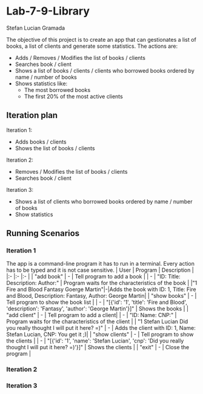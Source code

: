 # Lab-7-9-Library
Stefan Lucian Gramada 

The objective of this project is to create an app that can gestionates a list of books, a list of clients and generate some statistics. The actions are:
* Adds / Removes / Modifies the list of books / clients
* Searches book / client
* Shows a list of books / clients / clients who borrowed books ordered by name / number of books
* Shows statistics like:
  * The most borrowed books
  * The first 20% of the most active clients
 
## Iteration plan
Iteration 1:
* Adds books / clients
* Shows the list of books / clients

Iteration 2:
* Removes / Modifies the list of books / clients
* Searches book / client

Iteration 3:
* Shows a list of clients who borrowed books ordered by name / number of books
* Show statistics

## Running Scenarios
### Iteration 1
The app is a command-line program it has to run in a terminal. Every action has to be typed and it is not case sensitive.
| User | Program | Description |
|:-    |:-       |:-           |
| "add book" | - | Tell program to add a book |
| - | "ID: Title: Description: Author:" | Program waits for the characteristics of the book |
|"1 Fire and Blood Fantasy Goerge Martin"|-|Adds the book with ID: 1, Title: Fire and Blood, Description: Fantasy, Author: George Martin|
| "show books" | - | Tell program to show the book list |
| - | "[{'id': '1', 'title': 'Fire and Blood', 'description': 'Fantasy', 'author': 'George Martin'}]" | Shows the books |
| "add client" | - | Tell program to add a client|
| - | "ID: Name: CNP:" | Program waits for the characteristics of the client |
| "1 Stefan Lucian Did you really thought I will put it here? =)" | - | Adds the client with ID: 1, Name: Stefan Lucian, CNP: You get it ;)|
| "show clients" | - | Tell program to show the clients |
| - | "[{'id': '1', 'name': 'Stefan Lucian', 'cnp': 'Did you really thought I will put it here? =)'}]" | Shows the clients |
| "exit" | - | Close the program |

### Iteration 2
### Iteration 3
